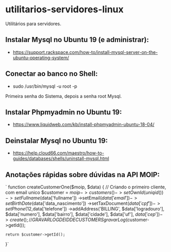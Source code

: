 # utilitarios-servidores-linux
Utilitários para servidores.

## Instalar Mysql no Ubuntu 19 (e administrar):
 - https://support.rackspace.com/how-to/install-mysql-server-on-the-ubuntu-operating-system/

## Conectar ao banco no Shell:
 - sudo /usr/bin/mysql -u root -p
 
 Primeira senha do Sistema, depois a senha root Mysql.

## Instalar Phpmyadmin no Ubuntu 19:
 - https://www.liquidweb.com/kb/install-phpmyadmin-ubuntu-18-04/
 
## Deinstalar Mysql no Ubuntu 19:
 - https://help.cloud66.com/maestro/how-to-guides/databases/shells/uninstall-mysql.html

## Anotações rápidas sobre dúvidas na API MOIP:
`
function createCustomerOne($moip, $data)
{
    // Criando o primeiro cliente, com email unico
    $customer = $moip->customers()->setOwnId(uniqid())
        ->setFullname($data['fullname'])
        ->setEmail($data['email'])
        ->setBirthDate($data['data_nascimento'])
        ->setTaxDocument($data['cpf'])
        ->setPhone(12,$data['telefone'])
        ->addAddress('BILLING', $data['logradouro'], $data['numero'], $data['bairro'], $data['cidade'], $data['uf'], $data['cep'])
        ->create();
    // GRAVAR LOG DE ID DE CUSTOMERS
    gravarLog($customer->getId());
    
    return $customer->getId();
}`
